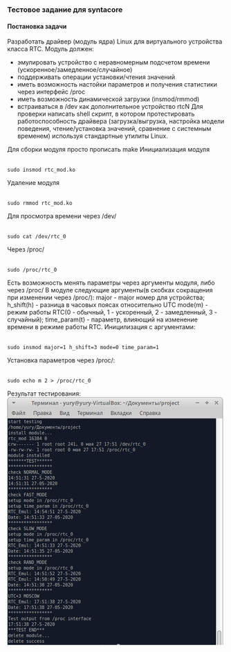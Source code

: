 ### Тестовое задание для syntacore
#### Постановка задачи
Разработать драйвер (модуль ядра) Linux для виртуального устройства класса RTC.
Модуль должен:
- эмулировать устройство с неравномерным подсчетом времени
(ускоренное/замедленное/случайное)
- поддерживать операции установки/чтения значений
- иметь возможность настойки параметров и получения статистики через интерфейс
/proc
- иметь возможность динамической загрузки (insmod/rmmod)
- встраиваться в /dev как дополнительное устройство rtcN
Для проверки написать shell скрипт, в котором протестировать работоспособность
драйвера (загрузка/выгрузка, настройка модели поведения, чтение/установка
значений, сравнение с системным временем) используя стандартные утилиты Linux.

Для сборки модуля просто прописать make
Инициализация модуля 
<pre><code>
sudo insmod rtc_mod.ko
</code></pre>
Удаление модуля 
<pre><code>
sudo rmmod rtc_mod.ko
</code></pre>

Для просмотра времени через /dev/ 
<pre><code>
sudo cat /dev/rtc_0
</code></pre>
Через /proc/ 
<pre><code>
sudo /proc/rtc_0
</code></pre>

Есть возможность менять параметры через аргументы модуля, либо через /proc/
В модуле следующие аргументы(в скобках сокращения при изменении через /proc/):
	major - major номер для устройства;
	h_shift(h) - разница в часовых поясах относительно UTC
	mode(m) - режим работы RTC(0 - обычный, 1 - ускоренный, 2 - замедленный, 3 - случайный);
	time_param(t) - параметр, влияющий на изменение времени в режиме работы RTC.
Иницилизация с аргументами:
<pre><code>
sudo insmod major=1 h_shift=3 mode=0 time_param=1
</code></pre>
Установка параметров через /proc/:
<pre><code>
sudo echo m 2 > /proc/rtc_0
</code></pre>
Результат тестирования:<br>
![image](https://github.com/imblowfish/RTC_emulator_linux/blob/master/test_res.png)


